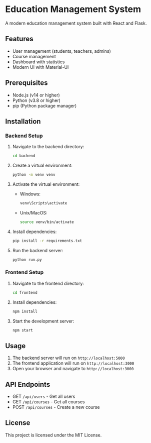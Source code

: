 # Education Management System

A modern education management system built with React and Flask.

## Features

- User management (students, teachers, admins)
- Course management
- Dashboard with statistics
- Modern UI with Material-UI

## Prerequisites

- Node.js (v14 or higher)
- Python (v3.8 or higher)
- pip (Python package manager)

## Installation

### Backend Setup

1. Navigate to the backend directory:
   ```bash
   cd backend
   ```

2. Create a virtual environment:
   ```bash
   python -m venv venv
   ```

3. Activate the virtual environment:
   - Windows:
     ```bash
     venv\Scripts\activate
     ```
   - Unix/MacOS:
     ```bash
     source venv/bin/activate
     ```

4. Install dependencies:
   ```bash
   pip install -r requirements.txt
   ```

5. Run the backend server:
   ```bash
   python run.py
   ```

### Frontend Setup

1. Navigate to the frontend directory:
   ```bash
   cd frontend
   ```

2. Install dependencies:
   ```bash
   npm install
   ```

3. Start the development server:
   ```bash
   npm start
   ```

## Usage

1. The backend server will run on `http://localhost:5000`
2. The frontend application will run on `http://localhost:3000`
3. Open your browser and navigate to `http://localhost:3000`

## API Endpoints

- GET `/api/users` - Get all users
- GET `/api/courses` - Get all courses
- POST `/api/courses` - Create a new course

## License

This project is licensed under the MIT License. 